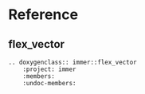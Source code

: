 Reference
=========

flex_vector
-----------

```eval_rst
.. doxygenclass:: immer::flex_vector
    :project: immer
    :members:
    :undoc-members:
```
